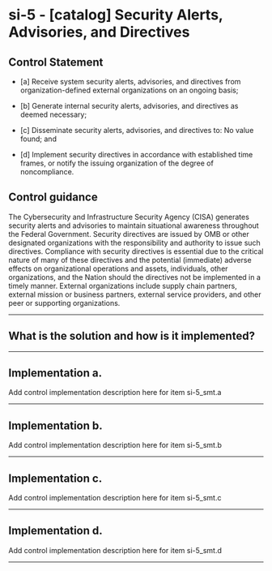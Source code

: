 # si-5 - \[catalog\] Security Alerts, Advisories, and Directives

## Control Statement

- \[a\] Receive system security alerts, advisories, and directives from organization-defined external organizations on an ongoing basis;

- \[b\] Generate internal security alerts, advisories, and directives as deemed necessary;

- \[c\] Disseminate security alerts, advisories, and directives to: No value found; and

- \[d\] Implement security directives in accordance with established time frames, or notify the issuing organization of the degree of noncompliance.

## Control guidance

The Cybersecurity and Infrastructure Security Agency (CISA) generates security alerts and advisories to maintain situational awareness throughout the Federal Government. Security directives are issued by OMB or other designated organizations with the responsibility and authority to issue such directives. Compliance with security directives is essential due to the critical nature of many of these directives and the potential (immediate) adverse effects on organizational operations and assets, individuals, other organizations, and the Nation should the directives not be implemented in a timely manner. External organizations include supply chain partners, external mission or business partners, external service providers, and other peer or supporting organizations.

______________________________________________________________________

## What is the solution and how is it implemented?

<!-- Please leave this section blank and enter implementation details in the parts below. -->

______________________________________________________________________

## Implementation a.

Add control implementation description here for item si-5_smt.a

______________________________________________________________________

## Implementation b.

Add control implementation description here for item si-5_smt.b

______________________________________________________________________

## Implementation c.

Add control implementation description here for item si-5_smt.c

______________________________________________________________________

## Implementation d.

Add control implementation description here for item si-5_smt.d

______________________________________________________________________
